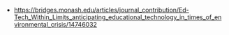   - https://bridges.monash.edu/articles/journal_contribution/Ed-Tech_Within_Limits_anticipating_educational_technology_in_times_of_environmental_crisis/14746032